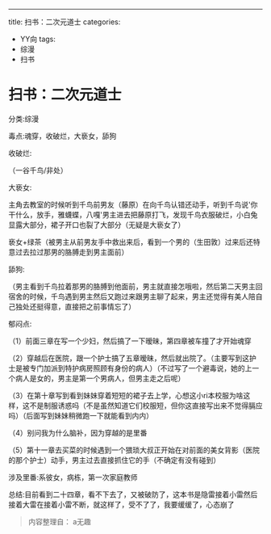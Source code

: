 ---
title: 扫书：二次元道士
categories:
- YY向
tags:
- 综漫
- 扫书
# 扫书：二次元道士
分类:综漫

毒点:魂穿，收破烂，大亵女，舔狗

收破烂:

（一谷千鸟/非处）

大亵女:

主角去教室的时候听到千鸟前男友（藤原）在向千鸟认错还动手，听到千鸟说'你干什么，放手，雅蠛蝶，八嘎'男主进去把藤原打飞，发现千鸟衣服破烂，小白兔显露大部分，裙子开口也裂了大部分（无疑是大亵女了）

亵女+绿茶（被男主从前男友手中救出来后，看到一个男的（生田敦）过来后还特意过去拉过那男的胳膊走到男主面前）

舔狗:

（男主看到千鸟拉着那男的胳膊到他面前，男主就直接怎哦啦，然后第二天男主回宿舍的时候，千鸟遇到男主然后又跑过来跟男主聊了起来，男主还觉得有美人陪自己独处还挺得意，直接把之前事情忘了）

郁闷点:

（1）前面三章在写一个少妇，然后搞了一下暧昧，第四章被车撞了才开始魂穿

（2）穿越后在医院，跟一个护士搞了五章暧昧，然后就出院了。（主要写到这护士是被专门加派到特护病房照顾有身份的病人）（不过写了一个避毒说，她的上一个病人是女的，男主是第一个男病人，但男主走之后呢）

（3）在第十章写到看到妹妹穿着短短的裙子去上学，心想这小ri本校服为啥这样，这不是制服诱惑吗（不是虽然知道它们校服短，但你这直接写出来不觉得膈应吗）（后面写到妹妹稍微跑一下就能看到内内）

（4）别问我为什么脑补，因为穿越的是里番

（5）第十一章去买菜的时候遇到一个猥琐大叔正开始在对前面的美女背影（医院的那个护士）动手，男主过去直接抓住它的手（不确定有没有碰到）

涉及里番:系彼女，病栋，第一次家庭教师

总结:目前看到二十四章，看不下去了，又被破防了，这本书是隐雷接着小雷然后接着大雷在接着小雷不断，就这样了，受不了了，我要缓缓了，心态崩了


> 内容整理自： a无趣